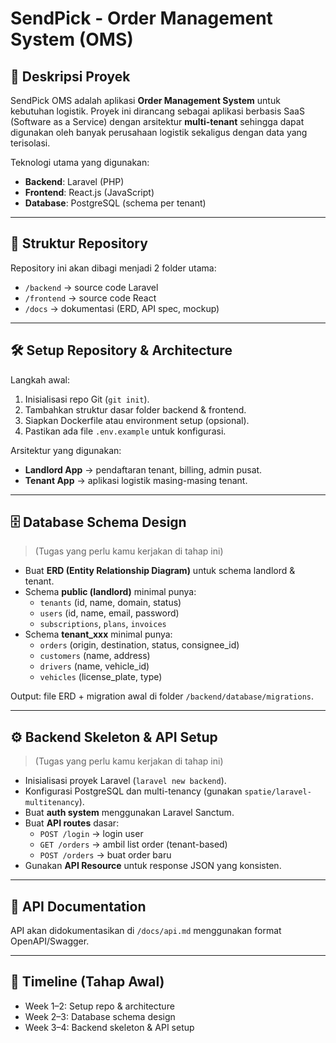 # SendPick - Order Management System (OMS)

## 🚀 Deskripsi Proyek
SendPick OMS adalah aplikasi **Order Management System** untuk kebutuhan logistik. Proyek ini dirancang sebagai aplikasi berbasis SaaS (Software as a Service) dengan arsitektur **multi-tenant** sehingga dapat digunakan oleh banyak perusahaan logistik sekaligus dengan data yang terisolasi.

Teknologi utama yang digunakan:
- **Backend**: Laravel (PHP)
- **Frontend**: React.js (JavaScript)
- **Database**: PostgreSQL (schema per tenant)

---

## 📂 Struktur Repository
Repository ini akan dibagi menjadi 2 folder utama:
- `/backend` → source code Laravel
- `/frontend` → source code React
- `/docs` → dokumentasi (ERD, API spec, mockup)

---

## 🛠️ Setup Repository & Architecture
Langkah awal:
1. Inisialisasi repo Git (`git init`).
2. Tambahkan struktur dasar folder backend & frontend.
3. Siapkan Dockerfile atau environment setup (opsional).
4. Pastikan ada file `.env.example` untuk konfigurasi.

Arsitektur yang digunakan:
- **Landlord App** → pendaftaran tenant, billing, admin pusat.
- **Tenant App** → aplikasi logistik masing-masing tenant.

---

## 🗄️ Database Schema Design
> (Tugas yang perlu kamu kerjakan di tahap ini)

- Buat **ERD (Entity Relationship Diagram)** untuk schema landlord & tenant.
- Schema **public (landlord)** minimal punya:
  - `tenants` (id, name, domain, status)
  - `users` (id, name, email, password)
  - `subscriptions`, `plans`, `invoices`
- Schema **tenant_xxx** minimal punya:
  - `orders` (origin, destination, status, consignee_id)
  - `customers` (name, address)
  - `drivers` (name, vehicle_id)
  - `vehicles` (license_plate, type)

Output: file ERD + migration awal di folder `/backend/database/migrations`.

---

## ⚙️ Backend Skeleton & API Setup
> (Tugas yang perlu kamu kerjakan di tahap ini)

- Inisialisasi proyek Laravel (`laravel new backend`).
- Konfigurasi PostgreSQL dan multi-tenancy (gunakan `spatie/laravel-multitenancy`).
- Buat **auth system** menggunakan Laravel Sanctum.
- Buat **API routes** dasar:
  - `POST /login` → login user
  - `GET /orders` → ambil list order (tenant-based)
  - `POST /orders` → buat order baru
- Gunakan **API Resource** untuk response JSON yang konsisten.

---

## 🔗 API Documentation
API akan didokumentasikan di `/docs/api.md` menggunakan format OpenAPI/Swagger.

---

## 📅 Timeline (Tahap Awal)
- Week 1–2: Setup repo & architecture
- Week 2–3: Database schema design
- Week 3–4: Backend skeleton & API setup
